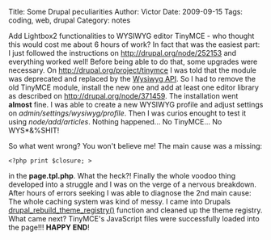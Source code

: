 Title: Some Drupal peculiarities
Author: Victor
Date: 2009-09-15
Tags: coding, web, drupal
Category: notes

Add Lightbox2 functionalities to WYSIWYG editor TinyMCE - who thought this would cost me about 6 hours of work? In fact that was the easiest part: I just followed the instructions on <http://drupal.org/node/252153> and everything worked well! Before being able to do that, some upgrades were necessary. On <http://drupal.org/project/tinymce> I was told that the module was deprecated and replaced by the [Wysiwyg API][1]. So I had to remove the old TinyMCE module, install the new one and add at least one editor library as described on <http://drupal.org/node/371459>. The installation went **almost** fine. I was able to create a new WYSIWYG profile and adjust settings on *admin/settings/wysiwyg/profile*. Then I was curios enought to test it using *node/add/articles*. Nothing happened... No TinyMCE... No WYS*&%SHIT!

So what went wrong? You won't believe me! The main cause was a missing:

~~~.shell
<?php print $closure; >
~~~

in the **page.tpl.php**. What the heck?! Finally the whole voodoo thing developed into a struggle and I was on the verge of a nervous breakdown. After hours of errors seeking I was able to diagnose the 2nd main cause: The whole caching system was kind of messy. I came into Drupals [drupal_rebuild_theme_registry()][2] function and cleaned up the theme registry. What came next? TinyMCE's JavaScript files were successfully loaded into the page!!! **HAPPY END**!

[1]: http://drupal.org/project/wysiwyg
[2]: http://api.drupal.org/api/function/drupal_rebuild_theme_registry/6
